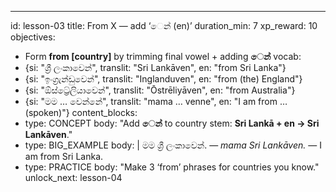 ---
id: lesson-03
title: From X — add ‘ෙන් (en)’
duration_min: 7
xp_reward: 10
objectives:
  - Form **from [country]** by trimming final vowel + adding **ෙන්**
vocab:
  - {si: "ශ්‍රී ලංකාවෙන්", translit: "Sri Lankāven", en: "from Sri Lanka"}
  - {si: "ඉංග්‍රැන්ඩුවෙන්", translit: "Inglanduven", en: "from (the) England"} 
  - {si: "ඕස්ට්‍රේලියාවෙන්", translit: "Ōstrēliyāven", en: "from Australia"}
  - {si: "මම … වෙන්නේ", translit: "mama … venne", en: "I am from … (spoken)"} 
content_blocks:
  - type: CONCEPT
    body: "Add **ෙන්** to country stem: **Sri Lankā + en → Sri Lankāven**."
  - type: BIG_EXAMPLE
    body: |
      මම ශ්‍රී ලංකාවෙන්. — *mama Sri Lankāven.* — I am from Sri Lanka.
  - type: PRACTICE
    body: "Make 3 ‘from’ phrases for countries you know."
unlock_next: lesson-04
